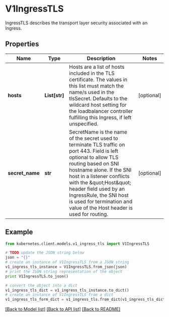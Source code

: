 # V1IngressTLS

IngressTLS describes the transport layer security associated with an Ingress.

## Properties
Name | Type | Description | Notes
------------ | ------------- | ------------- | -------------
**hosts** | **List[str]** | Hosts are a list of hosts included in the TLS certificate. The values in this list must match the name/s used in the tlsSecret. Defaults to the wildcard host setting for the loadbalancer controller fulfilling this Ingress, if left unspecified. | [optional] 
**secret_name** | **str** | SecretName is the name of the secret used to terminate TLS traffic on port 443. Field is left optional to allow TLS routing based on SNI hostname alone. If the SNI host in a listener conflicts with the \&quot;Host\&quot; header field used by an IngressRule, the SNI host is used for termination and value of the Host header is used for routing. | [optional] 

## Example

```python
from kubernetes.client.models.v1_ingress_tls import V1IngressTLS

# TODO update the JSON string below
json = "{}"
# create an instance of V1IngressTLS from a JSON string
v1_ingress_tls_instance = V1IngressTLS.from_json(json)
# print the JSON string representation of the object
print V1IngressTLS.to_json()

# convert the object into a dict
v1_ingress_tls_dict = v1_ingress_tls_instance.to_dict()
# create an instance of V1IngressTLS from a dict
v1_ingress_tls_form_dict = v1_ingress_tls.from_dict(v1_ingress_tls_dict)
```
[[Back to Model list]](../README.md#documentation-for-models) [[Back to API list]](../README.md#documentation-for-api-endpoints) [[Back to README]](../README.md)


